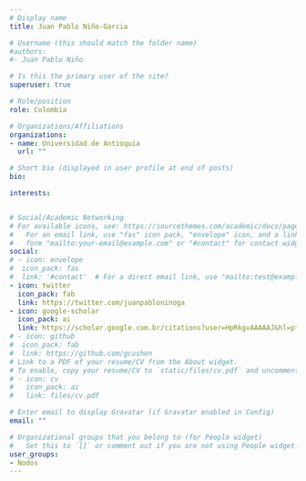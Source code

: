```yaml
---
# Display name
title: Juan Pablo Niño-Garcia

# Username (this should match the folder name)
#authors:
#- Juan Pablo Niño

# Is this the primary user of the site?
superuser: true

# Role/position
role: Colombia

# Organizations/Affiliations
organizations:
- name: Universidad de Antioquia
  url: ""

# Short bio (displayed in user profile at end of posts)
bio: 

interests:


# Social/Academic Networking
# For available icons, see: https://sourcethemes.com/academic/docs/page-builder/#icons
#   For an email link, use "fas" icon pack, "envelope" icon, and a link in the
#   form "mailto:your-email@example.com" or "#contact" for contact widget.
social:
# - icon: envelope
#  icon_pack: fas
#  link: '#contact'  # For a direct email link, use "mailto:test@example.org".
- icon: twitter
  icon_pack: fab
  link: https://twitter.com/juanpabloninoga
- icon: google-scholar
  icon_pack: ai
  link: https://scholar.google.com.br/citations?user=HpRkgvAAAAAJ&hl=pt-BR&oi=ao
# - icon: github
#  icon_pack: fab
#  link: https://github.com/gcushen
# Link to a PDF of your resume/CV from the About widget.
# To enable, copy your resume/CV to `static/files/cv.pdf` and uncomment the lines below.
# - icon: cv
#   icon_pack: ai
#   link: files/cv.pdf

# Enter email to display Gravatar (if Gravatar enabled in Config)
email: ""

# Organizational groups that you belong to (for People widget)
#   Set this to `[]` or comment out if you are not using People widget.
user_groups:
- Nodos
---
```

